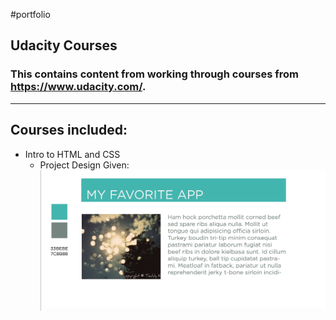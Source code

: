 #portfolio

## Udacity Courses

### This contains content from  working through courses from https://www.udacity.com/.
---
Courses included:
---
  - Intro to HTML and CSS
    - Project Design Given: ![design screenshot](Intro_to_HTML_andCSS_Design_basis.png)
